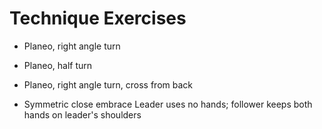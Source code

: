 # Technique Exercises

+ Planeo, right angle turn
+ Planeo, half turn
+ Planeo, right angle turn, cross from back

+ Symmetric close embrace
Leader uses no hands; follower keeps both hands on leader's shoulders

